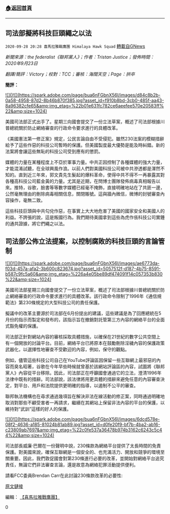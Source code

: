 ###  [:house:返回首頁](https://github.com/ourhimalayas/txt)
---

## 司法部擬將科技巨頭繩之以法
`2020-09-28 20:28 喜馬拉雅戰鷹團 Himalaya Hawk Squad` [轉載自GNews](https://gnews.org/zh-hant/389391/)

*新聞來源：the federalist《聯邦黨人》；作者：Tristan Justice；發佈時間： 2020年9月23日*

*翻譯/簡評：Victory；校對：TCC；審核：海闊天空；Page：拱卒*

**簡評：**

[!\[\]()!\[\](https://spark.adobe.com/page/bua6nFGbnX56I/images/d84c8b2b-0a58-4958-87d2-8b46b870f385.jpg?asset_id=f910b8bd-3cb0-485f-aa43-8a96382cfe65&amp;img_etag=%22b01e631fc782ce6aeefee570e20583ff%22&amp;size=1024)](https://spark.adobe.com/page/bua6nFGbnX56I/images/d84c8b2b-0a58-4958-87d2-8b46b870f385.jpg?asset_id=f910b8bd-3cb0-485f-aa43-8a96382cfe65&amp;img_etag=%22b01e631fc782ce6aeefee570e20583ff%22&amp;size=1024)

美國司法部正式出手了。星期三向國會提交了一份立法草案，概述了司法部根據川普總統關於防止網絡審查的行政命令要求進行的具體改革。

《美國憲法第一修正案》規定，公民言論自由不受侵犯。雖然230法案的模糊措辭給予了這些作惡的科技公司暫時的保護。但美國製度最大優勢是能及時糾錯。新的法案將會讓這些無恥的科技公司受到應有的懲罰。

媒體的力量在某種程度上不亞於軍事力量。中共正因控制了各種媒體的強大力量，才能混淆試聽，在全球興風作浪。以前人們對美國科技公司被中共滲透都是渾然不知的。直到近三年來，郭文貴先生髮起的爆料革命，使得中共不得不一再暴露其對各種高科技公司藍金黃的力量。尤其是近期，在閆博士團隊發佈病毒真相報告以來。推特，谷歌，臉書等等數字媒體已經毫不掩飾，直接明確地站在了共匪一邊，公然毫無理由的刪除病毒相關信息，關閉賬號。這與牆內微信，微博的封號審查內容操作，毫無二致。

這些科技巨頭與中共勾兌作惡，在事實上大大地危害了美國的國家安全和美國人的利益。不誇張的說，這是叛國行為。我們期待美國拿到這些為虎作倀科技公司實錘的通共證據，將它們繩之以法。

## **司法部公佈立法提案，以控制腐敗的科技巨頭的言論管制**

[!\[\]()!\[\](https://spark.adobe.com/page/bua6nFGbnX56I/images/ae6773da-f03d-457a-afa2-3b600c823674.jpg?asset_id=5057512f-d187-4b75-8591-b587c9fc5a60&amp;img_etag=%226a4e05be89df474091f14c057353b830%22&amp;size=1024)](https://spark.adobe.com/page/bua6nFGbnX56I/images/ae6773da-f03d-457a-afa2-3b600c823674.jpg?asset_id=5057512f-d187-4b75-8591-b587c9fc5a60&amp;img_etag=%226a4e05be89df474091f14c057353b830%22&amp;size=1024)

美國司法部星期三向國會提交了一份立法草案，概述了司法部根據川普總統關於防止網絡審查的行政命令要求進行的具體改革。該行政命令限制了1996年《通信規範法》第230條規定的大型科技公司的責任保護。

擬議中的改革主要源於司法部在6月份提出的建議，這些建議是為了回應總統在5月份的指示而製定和發布的，該指示旨在撤銷對託管第三方內容的網絡平台的全面式豁免權的保護。

司法部正針對網站內容的審核採取具體措施，以確保在21世紀的數字公共空間上有一個開放的討論平台。目前，網絡平台已將原本在鼓勵刪除淫穢內容的保護政策武器化，以選擇性地審查不受歡迎的內容，例如，保守的觀點。

例如，儘管這些科技公司自己在YouTube評論區因保留一些互聯網上最邪惡的內容而臭名昭著，谷歌在今年早些時候就曾基於該網站評論區的內容，試圖將《聯邦黨人》內容從平台移除。因此，司法部正在呼籲國會通過它的立法，澄清1996年法律中既有的措辭。司法部說，該法律將用更具體的措辭來避免任意的內容審查決定，對平台、用戶和法院提供更明確的指導，以遏制不公平的審查。

聯邦執法機構也在尋求通過幾項旨在解決非法在線活動的修正案，同時通過明確地取消對那些不顧受害者一再請求，繼續在其網站上保留非法內容的平台的保護，以維持對“武訓”這樣的好人的保護。

[!\[\]()!\[\](https://spark.adobe.com/page/bua6nFGbnX56I/images/6dcd578e-08f2-4636-a185-81024b81ab89.jpg?asset_id=d0fe20f9-bf7b-4ba2-ab16-c23809ab7697&amp;img_etag=%22c0fe537a36478b974b3162c6243c5c44%22&amp;size=1024)](https://spark.adobe.com/page/bua6nFGbnX56I/images/6dcd578e-08f2-4636-a185-81024b81ab89.jpg?asset_id=d0fe20f9-bf7b-4ba2-ab16-c23809ab7697&amp;img_etag=%22c0fe537a36478b974b3162c6243c5c44%22&amp;size=1024)

司法部長威廉·巴爾在一份聲明中說，230條款為網絡平台提供了太長時間的免責保護。對美國來說，確保互聯網是一個安全的、也充滿活力、開放和競爭的環境至關重要。因此，我們敦促國會對第230條進行必要的改革，並開始對網絡平台追究責任，無論它們非法審查言論，還是故意為網絡犯罪活動提供便利。

請看FCC委員Brendan Carr在此討論230條款改革的必要性:



[原文鏈接](https://thefederalist.com/2020/09/23/doj-unveils-proposed-legislation-to-rein-in-speech-policing-by-corrupt-tech-monopolies/)

編輯： [【喜馬拉雅戰鷹團】](https://spark.adobe.com/page/bua6nFGbnX56I/)

0
